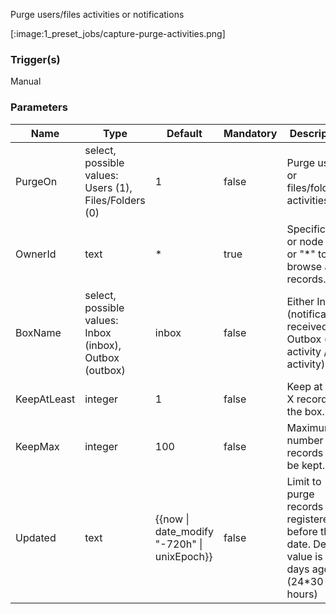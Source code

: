 
Purge users/files activities or notifications

[:image:1_preset_jobs/capture-purge-activities.png]

### Trigger(s)
Manual


### Parameters
|Name|Type|Default|Mandatory|Description|
|----|----|-------|---------|-----------|
|PurgeOn|select, possible values: Users (1), Files/Folders (0)|1|false|Purge users or files/folders activities.|
|OwnerId|text|*|true|Specific user or node ID, or "*" to browse all records.|
|BoxName|select, possible values: Inbox (inbox), Outbox (outbox)|inbox|false|Either Inbox (notifications received) or Outbox (user activity / file activity).|
|KeepAtLeast|integer|1|false|Keep at least X records in the box.|
|KeepMax|integer|100|false|Maximum number of records to be kept.|
|Updated|text|{{now &#124; date_modify &#34;-720h&#34; &#124; unixEpoch}}|false|Limit to purge records registered before this date. Default value is 30 days ago (24*30 hours)|


